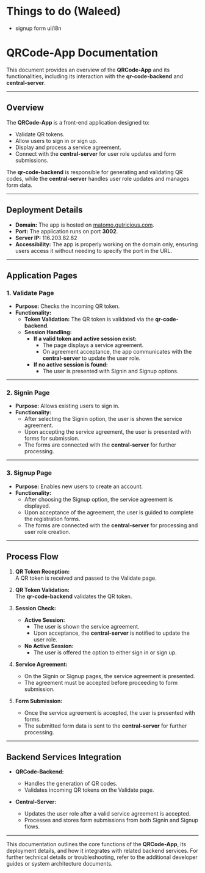# Things to do (Waleed)
-  signup form ui/i8n

# QRCode-App Documentation

This document provides an overview of the **QRCode-App** and its functionalities, including its interaction with the **qr-code-backend** and **central-server**.

---

## Overview

The **QRCode-App** is a front-end application designed to:
- Validate QR tokens.
- Allow users to sign in or sign up.
- Display and process a service agreement.
- Connect with the **central-server** for user role updates and form submissions.

The **qr-code-backend** is responsible for generating and validating QR codes, while the **central-server** handles user role updates and manages form data.

---

## Deployment Details

- **Domain:** The app is hosted on [matomo.gutricious.com](http://matomo.gutricious.com).
- **Port:** The application runs on port **3002**.
- **Server IP:** 116.203.82.82
- **Accessibility:** The app is properly working on the domain only, ensuring users access it without needing to specify the port in the URL.

---

## Application Pages

### 1. Validate Page

- **Purpose:** Checks the incoming QR token.
- **Functionality:**
  - **Token Validation:** The QR token is validated via the **qr-code-backend**.
  - **Session Handling:**
    - **If a valid token and active session exist:**  
      - The page displays a service agreement.
      - On agreement acceptance, the app communicates with the **central-server** to update the user role.
    - **If no active session is found:**  
      - The user is presented with Signin and Signup options.

---

### 2. Signin Page

- **Purpose:** Allows existing users to sign in.
- **Functionality:**
  - After selecting the Signin option, the user is shown the service agreement.
  - Upon accepting the service agreement, the user is presented with forms for submission.
  - The forms are connected with the **central-server** for further processing.

---

### 3. Signup Page

- **Purpose:** Enables new users to create an account.
- **Functionality:**
  - After choosing the Signup option, the service agreement is displayed.
  - Upon acceptance of the agreement, the user is guided to complete the registration forms.
  - The forms are connected with the **central-server** for processing and user role creation.

---

## Process Flow

1. **QR Token Reception:**  
   A QR token is received and passed to the Validate page.

2. **QR Token Validation:**  
   The **qr-code-backend** validates the QR token.
   
3. **Session Check:**
   - **Active Session:**  
     - The user is shown the service agreement.
     - Upon acceptance, the **central-server** is notified to update the user role.
   - **No Active Session:**  
     - The user is offered the option to either sign in or sign up.
     
4. **Service Agreement:**  
   - On the Signin or Signup pages, the service agreement is presented.
   - The agreement must be accepted before proceeding to form submission.

5. **Form Submission:**  
   - Once the service agreement is accepted, the user is presented with forms.
   - The submitted form data is sent to the **central-server** for further processing.

---

## Backend Services Integration

- **QRCode-Backend:**  
  - Handles the generation of QR codes.
  - Validates incoming QR tokens on the Validate page.

- **Central-Server:**  
  - Updates the user role after a valid service agreement is accepted.
  - Processes and stores form submissions from both Signin and Signup flows.

---

This documentation outlines the core functions of the **QRCode-App**, its deployment details, and how it integrates with related backend services. For further technical details or troubleshooting, refer to the additional developer guides or system architecture documents.